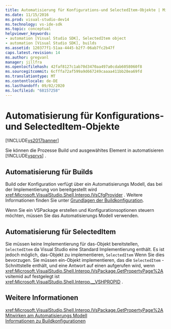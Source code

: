 ```yaml
---
title: Automatisierung für Konfigurations-und SelectedItem-Objekte | Microsoft-Dokumentation
ms.date: 11/15/2016
ms.prod: visual-studio-dev14
ms.technology: vs-ide-sdk
ms.topic: conceptual
helpviewer_keywords:
- automation [Visual Studio SDK], SelectedItem object
- automation [Visual Studio SDK], builds
ms.assetid: 120377f1-51aa-4445-b2f7-06ab7fc2b47f
caps.latest.revision: 14
ms.author: gregvanl
manager: jillfra
ms.openlocfilehash: 42faf8127c1ab70d3470aa497a0cdab6058060f8
ms.sourcegitcommit: 6cfffa72af599a9d667249caaaa411bb28ea69fd
ms.translationtype: MT
ms.contentlocale: de-DE
ms.lasthandoff: 09/02/2020
ms.locfileid: "68157258"
---
```

# <a name="automation-for-configuration-and-selecteditem-objects"></a>Automatisierung für Konfigurations- und SelectedItem-Objekte
[!INCLUDE[vs2017banner](../../includes/vs2017banner.md)]

Sie können die Prozesse Build und ausgewähltes Element in automatisieren [!INCLUDE[vsprvs](../../includes/vsprvs-md.md)] .  
  
## <a name="automation-for-builds"></a>Automatisierung für Builds  
 Build oder Konfiguration verfügt über ein Automatisierungs Modell, das bei der Implementierung von bereitgestellt wird <xref:Microsoft.VisualStudio.Shell.Interop.IVsCfgProvider> . Weitere Informationen finden Sie unter [Grundlagen der Buildkonfiguration](../../ide/understanding-build-configurations.md).  
  
 Wenn Sie ein VSPackage erstellen und Konfigurationsoptionen steuern möchten, müssen Sie das Automatisierungs Modell verwenden.  
  
## <a name="automation-for-selecteditem"></a>Automatisierung für SelectedItem  
 Sie müssen keine Implementierung für das-Objekt bereitstellen, `SelectedItem` da Visual Studio eine Standard Implementierung enthält. Es ist jedoch möglich, das-Objekt zu implementieren, `SelectedItem` Wenn Sie dies bevorzugen. Sie müssen ein-Objekt implementieren, das die `SelectedItem` -Schnittstelle enthält, und eine Antwort auf einen aufgerufen wird, wenn <xref:Microsoft.VisualStudio.Shell.Interop.IVsPackage.GetPropertyPage%2A> vsitemid auf festgelegt ist <xref:Microsoft.VisualStudio.Shell.Interop.__VSHPROPID> .  
  
## <a name="see-also"></a>Weitere Informationen  
 <xref:Microsoft.VisualStudio.Shell.Interop.IVsPackage.GetPropertyPage%2A>   
 [Mitwirken am Automatisierungs Modell](../../extensibility/internals/contributing-to-the-automation-model.md)   
 [Informationen zu Buildkonfigurationen](../../ide/understanding-build-configurations.md)
